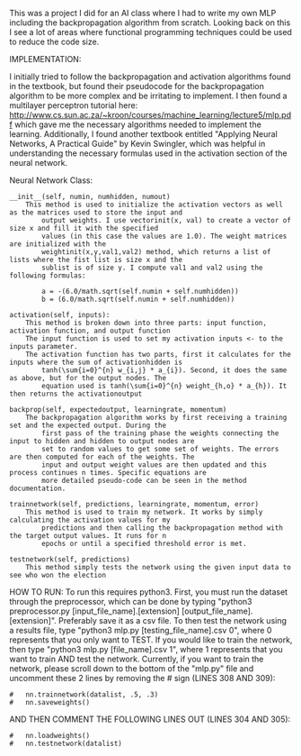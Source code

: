 This was a project I did for an AI class where I had to write my own MLP including the backpropagation algorithm from scratch. Looking back on this I see a lot of areas where functional programming techniques could be used to reduce the code size.


IMPLEMENTATION:

I initially tried to follow the backpropagation and activation algorithms found in the textbook, but found their pseudocode for the backpropagation algorithm to be more complex and be irritating to implement. I then found a multilayer perceptron tutorial here: http://www.cs.sun.ac.za/~kroon/courses/machine_learning/lecture5/mlp.pdf which gave me the necessary algorithms needed to implement the learning. Additionally, I found another textbook entitled "Applying Neural Networks, A Practical Guide" by Kevin Swingler, which was helpful in understanding the necessary formulas used in the activation section of the neural network. 

Neural Network Class:

	__init__(self, numin, numhidden, numout)
		This method is used to initialize the activation vectors as well as the matrices used to store the input and 
			output weights. I use vectorinit(x, val) to create a vector of size x and fill it with the specified 	
			values (in this case the values are 1.0). The weight matrices are initialized with the 
			weightinit(x,y,val1,val2) method, which returns a list of lists where the fist list is size x and the 
			sublist is of size y. I compute val1 and val2 using the following formulas:
		
			a = -(6.0/math.sqrt(self.numin + self.numhidden))
			b = (6.0/math.sqrt(self.numin + self.numhidden))
		
	activation(self, inputs):
		This method is broken down into three parts: input function, activation function, and output function
		The input function is used to set my activation inputs <- to the inputs parameter.
		The activation function has two parts, first it calculates for the inputs where the sum of activationhidden is 
			tanh(\sum{i=0}^{n} w_{i,j} * a_{i}). Second, it does the same as above, but for the output nodes. The 
			equation used is tanh(\sum{i=0}^{n} weight_{h,o} * a_{h}). It then returns the activationoutput
		
	backprop(self, expectedoutput, learningrate, momentum)
		The backpropagation algorithm works by first receiving a training set and the expected output. During the 
			first pass of the training phase the weights connecting the input to hidden and hidden to output nodes are 	
			set to random values to get some set of weights. The errors are then computed for each of the weights. The 
			input and output weight values are then updated and this process continues n times. Specific equations are 
			more detailed pseudo-code can be seen in the method documentation.
		
	trainnetwork(self, predictions, learningrate, momentum, error)
		This method is used to train my network. It works by simply calculating the activation values for my 
			predictions and then calling the backpropagation method with the target output values. It runs for n 
			epochs or until a specified threshold error is met.
	
	testnetwork(self, predictions)
		This method simply tests the network using the given input data to see who won the election

HOW TO RUN:
	To run this requires python3. First, you must run the dataset through the preprocessor, which can be done by typing "python3 preprocessor.py [input_file_name].[extension] [output_file_name].[extension]". Preferably save it as a csv file. To then test the network using a results file, type "python3 mlp.py [testing_file_name].csv 0", where 0 represents that you only want to TEST. If you would like to train the network, then type "python3 mlp.py [file_name].csv 1", where 1 represents that you want to train AND test the network. Currently, if you want to train the network, please scroll down to the bottom of the "mlp.py" file and uncomment these 2 lines by removing the # sign (LINES 308 AND 309):
	
	#	nn.trainnetwork(datalist, .5, .3)
	#	nn.saveweights()

AND THEN COMMENT THE FOLLOWING LINES OUT (LINES 304 AND 305):
	
	#	nn.loadweights()
	#	nn.testnetwork(datalist)